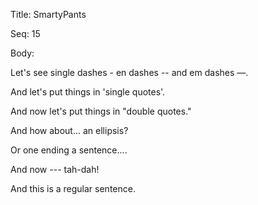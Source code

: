 Title:  SmartyPants

Seq:    15

Body: 

Let's see single dashes - en dashes -- and em dashes —.

And let's put things in 'single quotes'.

And now let's put things in "double quotes."

And how about... an ellipsis?

Or one ending a sentence....

And now --- tah-dah!

And this is a regular sentence.
